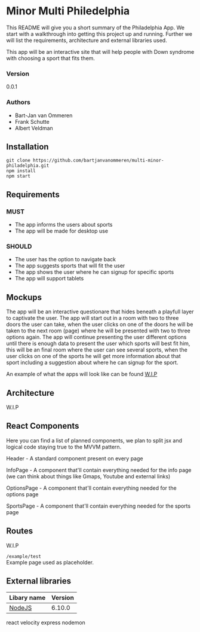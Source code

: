 # Minor Multi Philedelphia

This README will give you a short summary of the Philadelphia App. We start with a walkthrough into getting this project up and running. Further we will list the requirements, architecture and external libraries used.

This app will be an interactive site that will help people with Down syndrome with choosing a sport that fits them.

### Version
0.0.1

### Authors
- Bart-Jan van Ommeren
- Frank Schutte
- Albert Veldman

## Installation
```
git clone https://github.com/bartjanvanommeren/multi-minor-philadelphia.git
npm install
npm start
```
## Requirements
### MUST
- The app informs the users about sports
- The app will be made for desktop use
### SHOULD
- The user has the option to navigate back
- The app suggests sports that will fit the user
- The app shows the user where he can signup for specific sports
- The app will support tablets
 
## Mockups
The app will be an interactive questionare that hides beneath a playfull layer to captivate the user. The app will start out in a room with two to three doors the user can take, when the user clicks on one of the doors he will be taken to the next room (page) where he will be presented with two to three options again. The app will continue presenting the user different options until there is enough data to present the user which sports will best fit him, this will be an final room where the user can see several sports, when the user clicks on one of the sports he will get more information about that sport including a suggestion about where he can signup for the sport.

An example of what the apps will look like can be found [W.I.P]()

## Architecture
W.I.P

## React Components
Here you can find a list of planned components, we plan to split jsx and logical code staying true to the MVVM pattern.

Header -
A standard component present on every page

InfoPage -
A component that'll contain everything needed for the info page (we can think about things like Gmaps, Youtube and external links)

OptionsPage -
A component that'll contain everything needed for the options page

SportsPage -
A component that'll contain everything needed for the sports page

## Routes
W.I.P

``/example/test`` <br> 
Example page used as placeholder.

## External libraries
Libary name | Version
--- | ---
[NodeJS](https://nodejs.org/en/) | 6.10.0
react 
velocity
express
nodemon
